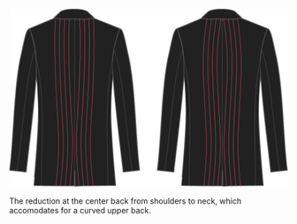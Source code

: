 
![Middenrug neep](centerbackdart.svg)

The reduction at the center back from shoulders to neck, which accomodates for a curved upper back.